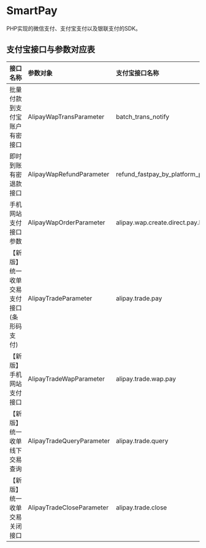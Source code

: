 # SmartPay
PHP实现的微信支付、支付宝支付以及银联支付的SDK。

## 支付宝接口与参数对应表

|接口名称| 参数对象        | 支付宝接口名称           | 文档地址  |
|-------------|:-------------|:-------------|:-----|
|批量付款到支付宝账户有密接口| AlipayWapTransParameter     | batch_trans_notify | [接口文档](https://doc.open.alipay.com/docs/doc.htm?spm=a219a.7629140.0.0.0tOdsU&treeId=64&articleId=104804&docType=1)|
|即时到账有密退款接口|AlipayWapRefundParameter|refund_fastpay_by_platform_pwd|[接口文档](https://doc.open.alipay.com/docs/doc.htm?spm=a219a.7629140.0.0.POEEBV&treeId=60&articleId=104744&docType=1)|
|手机网站支付接口参数|AlipayWapOrderParameter|alipay.wap.create.direct.pay.by.user|[接口文档](https://doc.open.alipay.com/docs/doc.htm?spm=a219a.7386797.0.0.rK8ZWl&treeId=60&articleId=104790&docType=1)|
|【新版】统一收单交易支付接口(条形码支付)|AlipayTradeParameter|alipay.trade.pay|[接口文档](https://doc.open.alipay.com/doc2/apiDetail.htm?spm=a219a.7629065.0.0.PlTwKb&apiId=850&docType=4)|
|【新版】手机网站支付接口|AlipayTradeWapParameter|alipay.trade.wap.pay|[接口文档](https://doc.open.alipay.com/doc2/detail.htm?treeId=203&articleId=105463&docType=1)|
|【新版】统一收单线下交易查询|AlipayTradeQueryParameter|alipay.trade.query|[https://doc.open.alipay.com/doc2/apiDetail.htm?apiId=757&docType=4](https://doc.open.alipay.com/doc2/apiDetail.htm?apiId=757&docType=4)|
|【新版】统一收单交易关闭接口|AlipayTradeCloseParameter|alipay.trade.close|[https://doc.open.alipay.com/doc2/apiDetail.htm?apiId=1058&docType=4](https://doc.open.alipay.com/doc2/apiDetail.htm?apiId=1058&docType=4)|









